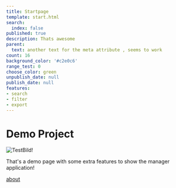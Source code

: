 ```yaml
---
title: Startpage
template: start.html
search:
  index: false
published: true
description: Thats awesome
parent:
  text: another text for the meta attribute , seems to work
count: 16
background_color: '#c2e0c6'
range_test: 0
choose_color: green
unpublish_date: null
publish_date: null
features:
- search
- filter
- export
---
```


# Demo Project

![TestBild!](/media/images/test.jpg?format=small)

That's a demo page with some extra features to show the manager application!


[about](/about)
